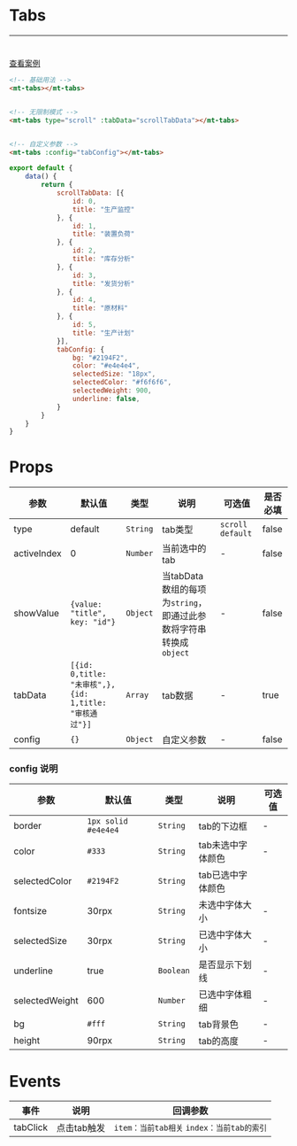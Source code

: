 # Tabs
***
#

[查看案例](https://static-363fc8f1-c547-4a87-8d04-6d5ba4035deb.bspapp.com/#/pages/base/tabs)

```html
<!-- 基础用法 -->
<mt-tabs></mt-tabs>


<!-- 无限制模式 -->
<mt-tabs type="scroll" :tabData="scrollTabData"></mt-tabs>


<!-- 自定义参数 -->
<mt-tabs :config="tabConfig"></mt-tabs>
```

```javascript
export default {
    data() {
        return {
            scrollTabData: [{
                id: 0,
                title: "生产监控"
            }, {
                id: 1,
                title: "装置负荷"
            }, {
                id: 2,
                title: "库存分析"
            }, {
                id: 3,
                title: "发货分析"
            }, {
                id: 4,
                title: "原材料"
            }, {
                id: 5,
                title: "生产计划"
            }],
            tabConfig: {
                bg: "#2194F2",
                color: "#e4e4e4",
                selectedSize: "18px",
                selectedColor: "#f6f6f6",
                selectedWeight: 900,
                underline: false,
            }
        }
    }
}
```

# Props

| 参数        | 默认值                                             | 类型   | 说明                                                          | 可选值                | 是否必填 |
| ----------- |-------------------------------------------------| ------ | ------------------------------------------------------------- |--------------------| -------- |
| type        | default                                         | `String` | tab类型                                                       | `scroll` `default` | false    |
| activeIndex | 0                                               | `Number` | 当前选中的tab                                                 | -                  | false    |
| showValue   | `{value: "title", key: "id"}`                   | `Object` | 当tabData数组的每项为`string`，即通过此参数将字符串转换成`object` | -                  | false    |
| tabData     | `[{id: 0,title: "未审核",},{id: 1,title: "审核通过"}]` |   `Array`    |  tab数据      | -                  |   true       |
| config      | `{}`                                              | `Object` | 自定义参数                                                    | -                  | false    |

### config 说明

| 参数           | 默认值                 | 类型    | 说明              | 可选值 |
| -------------- |---------------------| ------- | ----------------- | ------ |
| border         | `1px solid #e4e4e4` | `String`  | tab的下边框       | -      |
| color          | `#333`              | `String`  | tab未选中字体颜色 | -      |
| selectedColor  | `#2194F2`           | `String`  | tab已选中字体颜色 |        |
| fontsize       | 30rpx               | `String`  | 未选中字体大小    | -      |
| selectedSize   | 30rpx               | `String`  | 已选中字体大小    | -      |
| underline      | true                | `Boolean` | 是否显示下划线    | -      |
| selectedWeight | 600                 | `Number`  | 已选中字体粗细    | -      |
| bg     | `#fff`              | `String`  | tab背景色         | -      |
| height         | 90rpx               | `String`  | tab的高度         | -       |

# Events

| 事件     | 说明        | 回调参数                            |
| -------- | ----------- |---------------------------------|
| tabClick | 点击tab触发 | `item：当前tab相关` `index：当前tab的索引` |


